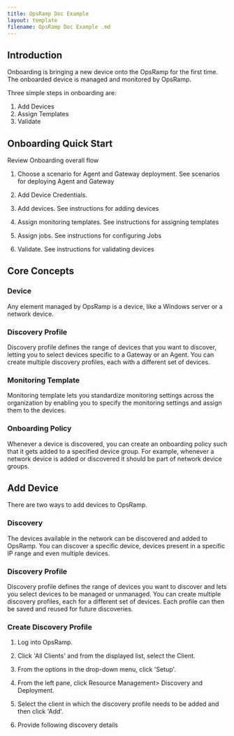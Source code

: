 ```yaml
---
title: OpsRamp Doc Example
layout: template
filename: OpsRamp Doc Example .md
---
```

## Introduction
Onboarding is bringing a new device onto the OpsRamp for the first time. The onboarded device is managed and monitored by OpsRamp.

Three simple steps in onboarding are:

1. Add Devices
2. Assign Templates
3. Validate
## Onboarding Quick Start
Review Onboarding overall flow

1. Choose a scenario for Agent and Gateway deployment. See scenarios for deploying Agent and Gateway
2. Add Device Credentials.


3. Add devices. See instructions for adding devices
4. Assign monitoring templates. See instructions for assigning templates
5. Assign jobs. See instructions for configuring Jobs
6. Validate. See instructions for validating devices

## Core Concepts
### Device
Any element managed by OpsRamp is a device, like a Windows server or a network device.

### Discovery Profile
Discovery profile defines the range of devices that you want to discover, letting you to select devices specific to a Gateway or an Agent. You can create multiple discovery profiles, each with a different set of devices.

### Monitoring Template
Monitoring template lets you standardize monitoring settings across the organization by enabling you to specify the monitoring settings and assign them to the devices.

### Onboarding Policy
Whenever a device is discovered, you can create an onboarding policy such that it gets added to a specified device group. For example, whenever a network device is added or discovered it should be part of network device groups.

## Add Device
There are two ways to add devices to OpsRamp.

### Discovery
The devices available in the network can be discovered and added to OpsRamp. You can discover a specific device, devices present in a specific IP range and even multiple devices.

### Discovery Profile
Discovery profile defines the range of devices you want to discover and lets you select devices to be managed or unmanaged. You can create multiple discovery profiles, each for a different set of devices. Each profile can then be saved and reused for future discoveries.

### Create Discovery Profile
1. Log into OpsRamp.
2. Click 'All Clients' and from the displayed list, select the Client.
3. From the options in the drop-down menu, click 'Setup'.


4. From the left pane, click Resource Management> Discovery and Deployment.
5. Select the client in which the discovery profile needs to be added and then click 'Add'.
6. Provide following discovery details
